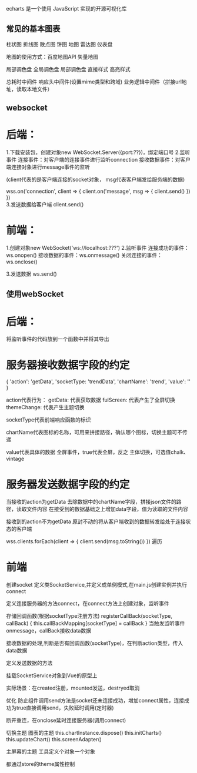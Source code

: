 echarts 是一个使用 JavaScript 实现的开源可视化库

## 常见的基本图表

柱状图 折线图 散点图 饼图 地图 雷达图 仪表盘

地图的使用方式：百度地图API 矢量地图

局部调色盘 全局调色盘 局部调色盘 直接样式 高亮样式

总耗时中间件 
响应头中间件(设置mime类型和跨域) 
业务逻辑中间件（拼接url地址，读取本地文件）

## websocket
# 后端：
1.下载安装包，创建对象new WebSocket.Server({port:??})，绑定端口号
2.监听事件
  连接事件：对客户端的连接事件进行监听connection
  接收数据事件：对客户端连接对象进行message事件的监听

  (client代表的是客户端连接的socket对象，
  msg代表客户端发给服务端的数据)

  wss.on('connection', client => {
    client.on('message', msg => {
      client.send()
    })
  })    
3.发送数据给客户端
  client.send()

# 前端：
1.创建对象new WebSocket('ws://localhost:???')
2.监听事件
  连接成功的事件：ws.onopen()
  接收数据的事件：ws.onmessage()
  关闭连接的事件：ws.onclose()

3.发送数据
  ws.send()


## 使用webSocket
# 后端：
将监听事件的代码放到一个函数中并将其导出

# 服务器接收数据字段的约定
  {
    'action': 'getData',
    'socketType: 'trendData',
    'chartName': 'trend',
    'value': ''
  }

action代表行为：
  getData: 代表获取数据
  fulScreen: 代表产生了全屏切换
  themeChange: 代表产生主题切换

socketType代表前端响应函数的标识

chartName代表图标的名称，可用来拼接路径，确认哪个图标，切换主题可不传递

value代表具体的数据
  全屏事件，true代表全屏，反之
  主体切换，可选值chalk、vintage


# 服务器发送数据字段的约定
当接收的action为getData
  去除数据中的chartName字段，拼接json文件的路径，读取文件内容
  在接受到的数据基础之上增加data字段，值为读取的文件内容

接收到的action不为getData
  原封不动的将从客户端收到的数据转发给处于连接状态的客户端

  wss.clients.forEach(client => {
          client.send(msg.toString())
  })  遍历

# 前端
创建socket
  定义类SocketService,并定义成单例模式,在main.js创建实例并执行connect

  定义连接服务器的方法connect，在connect方法上创建对象，监听事件

  存储回调函数(根据socketType注册方法)
    registerCallBack(socketType, callBack) {
    this.callBackMapping[socketType] = callBack
    }
  当触发监听事件onmessage，callBack接收data数据

  接收数据的处理,判断是否有回调函数(socketType)，在判断action类型，传入data数据

  定义发送数据的方法

  挂载SocketService对象到Vue的原型上

  实际场景：在created注册，mounted发送，destryed取消

优化
  防止组件调用send方法是socket还未连接成功，增加connect属性，连接成功为true直接调用send，失败延时调用(定时器)

  断开重连，在onclose延时连接服务器(调用connect)


切换主题
图表的主题
  this.chartInstance.dispose()
  this.initCharts()
  this.updateChart()
  this.screenAdapter()

主屏幕的主题 工具定义个对象一个对象

都通过store的theme属性控制
